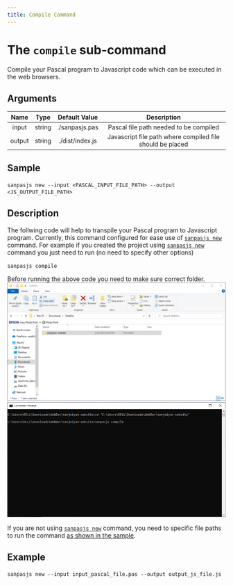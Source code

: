 ```yaml
---
title: Compile Command
---
```


# The `compile` sub-command

Compile your Pascal program to Javascript code which can be executed in the web browsers.

## Arguments

|  Name  |  Type  |  Default Value  |                        Description                        |
| :----: | :----: | :-------------: | :-------------------------------------------------------: |
| input  | string | ./sanpasjs.pas  |          Pascal file path needed to be compiled           |
| output | string | ./dist/index.js | Javascript file path where compiled file should be placed |

## Sample

```shell
sanpasjs new --input <PASCAL_INPUT_FILE_PATH> --output <JS_OUTPUT_FILE_PATH>
```

## Description

The follwing code will help to transpile your Pascal program to Javascript program.
Currently, this command configured for ease use of [`sanpasjs new`](/guides/commands/new.md) command.
For example if you created the project using [`sanpasjs new`](/guides/commands/new.md) command you just need to run (no need to specify other options)

```shell
sanpasjs compile
```

Before running the above code you need to make sure correct folder.
![File explorer](../../public/CommandUsage/Sanjaiyan_Copy_File_Path_Compile.png)
![File explorer](../../public/CommandUsage/Sanjaiyan_Compile_Command_CMD.png)

If you are not using [`sanpasjs new`](/guides/commands/new.md) command, you need to specific file paths to run the command [as shown in the sample](#sample).

## Example

```shell
sanpasjs new --input input_pascal_file.pas --output output_js_file.js
```

<style>
    * {
        scroll-behavior: smooth;
    }
</style>
